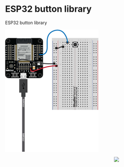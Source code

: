 # ESP32 button library
ESP32 button library





![Default setup.](https://github.com/AchimPieters/esp32-button/blob/main/images/ESP32-button-default.png)



<img  style="float: right;" src="https://github.com/AchimPieters/ESP32-SmartPlug/blob/main/images/MIT%7C%20SOFTWARE%20WHITE.svg" width="150"> 
